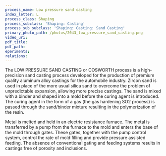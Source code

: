 ```yaml
---
process_name: Low pressure sand casting
index_letter: L
process_class: Shaping
process_subclass: 'Shaping: Casting'
process_sub_subclass: 'Shaping: Casting: Sand Casting'
primary_photo_path: /photos/2043_low_pressure_sand_casting.png
video_uri:
pdf_title:
pdf_path:
eperiments:
relations:
---
```


The LOW PRESSURE SAND CASTING or COSWORTH process is a high-precision sand casting process developed for the production of premium quality aluminum alloy castings for the automobile industry.
Zircon sand is used in place of the more usual silica sand to overcome the problem of unpredictable expansion, allowing more precise castings. The sand is mixed with a binder and shaped into a mold before the curing agent is introduced. The curing agent in the form of a gas (the gas hardening SO2 process) is passed through the sand/binder mixture resulting in the polymerization of the resin.

Metal is melted and held in an electric resistance furnace. The metal is transferred by a pump from the furnace to the mold and enters the base of the mold through gates. These gates, together with the pump control system, control the rate of mold filling and provide pressure assisted feeding. The absence of conventional gating and feeding systems results in castings free of porosity and inclusions.